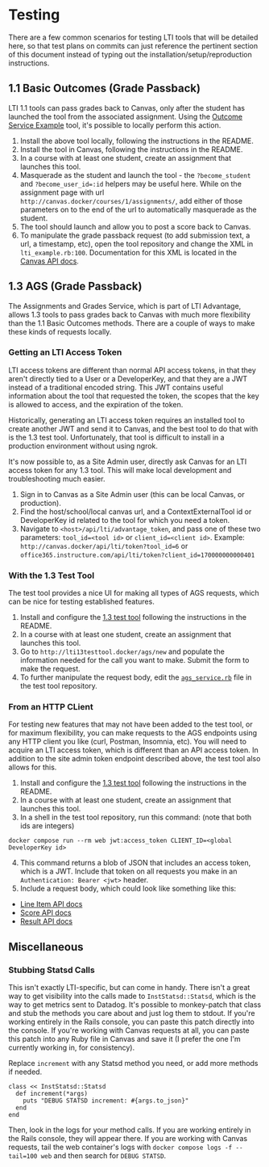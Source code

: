 # Testing

There are a few common scenarios for testing LTI tools that will be detailed here, so that test plans on commits can just reference the pertinent section of this document instead of typing out the installation/setup/reproduction instructions.

## 1.1 Basic Outcomes (Grade Passback)

LTI 1.1 tools can pass grades back to Canvas, only after the student has launched the tool from the associated assignment. Using the [Outcome Service Example](./10_example_tools.md#Outcome-Service-Example) tool, it's possible to locally perform this action.

1. Install the above tool locally, following the instructions in the README.
2. Install the tool in Canvas, following the instructions in the README.
3. In a course with at least one student, create an assignment that launches this tool.
4. Masquerade as the student and launch the tool - the `?become_student` and `?become_user_id=:id` helpers may be useful here. While on the assignment page with url `http://canvas.docker/courses/1/assignments/`, add either of those parameters on to the end of the url to automatically masquerade as the student.
5. The tool should launch and allow you to post a score back to Canvas.
6. To manipulate the grade passback request (to add submission text, a url, a timestamp, etc), open the tool repository and change the XML in `lti_example.rb:100`. Documentation for this XML is located in the [Canvas API docs](https://canvas.instructure.com/doc/api/file.assignment_tools.html#outcomes_service).

## 1.3 AGS (Grade Passback)

The Assignments and Grades Service, which is part of LTI Advantage, allows 1.3 tools to pass grades back to Canvas with much more flexibility than the 1.1 Basic Outcomes methods. There are a couple of ways to make these kinds of requests locally.

### Getting an LTI Access Token

LTI access tokens are different than normal API access tokens, in that they aren't directly tied to a User or a DeveloperKey, and that they are a JWT instead of a traditional encoded string. This JWT contains useful information about the tool that requested the token, the scopes that the key
is allowed to access, and the expiration of the token.

Historically, generating an LTI access token requires an installed tool to create another JWT and send it to Canvas, and the best tool to do that with is the 1.3 test tool. Unfortunately, that tool is difficult to install in a production environment without using ngrok.

It's now possible to, as a Site Admin user, directly ask Canvas for an LTI access token for any 1.3 tool. This will make local development and troubleshooting much easier.

1. Sign in to Canvas as a Site Admin user (this can be local Canvas, or production).
2. Find the host/school/local canvas url, and a ContextExternalTool id or DeveloperKey id related to the tool for which you need a token.
3. Navigate to `<host>/api/lti/advantage_token`, and pass one of these two parameters: `tool_id=<tool id>` or `client_id=<client id>`. Example: `http://canvas.docker/api/lti/token?tool_id=6` or `office365.instructure.com/api/lti/token?client_id=170000000000401`

### With the 1.3 Test Tool

The test tool provides a nice UI for making all types of AGS requests, which can be nice for testing established features.

1. Install and configure the [1.3 test tool](./10_example_tools.md#LTI-1.3-Test-Tool) following the instructions in the README.
2. In a course with at least one student, create an assignment that launches this tool.
3. Go to `http://lti13testtool.docker/ags/new` and populate the information needed for the call you want to make. Submit the form to make the request.
4. To further manipulate the request body, edit the [`ags_service.rb`](https://gerrit.instructure.com/plugins/gitiles/lti-1.3-test-tool/+/refs/heads/master/app/services/ags_service.rb#98) file in the test tool repository.

### From an HTTP CLient

For testing new features that may not have been added to the test tool, or for maximum flexibility, you can make requests to the AGS endpoints using any HTTP client you like (curl, Postman, Insomnia, etc). You will need to acquire an LTI access token, which is different than an API access token. In addition to the site admin token endpoint described above, the test tool also allows for this.

1. Install and configure the [1.3 test tool](./10_example_tools.md#LTI-1.3-Test-Tool) following the instructions in the README.
2. In a course with at least one student, create an assignment that launches this tool.
3. In a shell in the test tool repository, run this command: (note that both ids are integers)
  ```
  docker compose run --rm web jwt:access_token CLIENT_ID=<global DeveloperKey id>
  ```
4. This command returns a blob of JSON that includes an access token, which is a JWT. Include that token on all requests you make in an `Authentication: Bearer <jwt>` header.
5. Include a request body, which could look like something like this:
  - [Line Item API docs](https://canvas.instructure.com/doc/api/line_items.html)
  - [Score API docs](https://canvas.instructure.com/doc/api/score.html)
  - [Result API docs](https://canvas.instructure.com/doc/api/result.html)

## Miscellaneous

### Stubbing Statsd Calls

This isn't exactly LTI-specific, but can come in handy. There isn't a great way to get
visibility into the calls made to `InstStatsd::Statsd`, which is the way to get metrics
sent to Datadog. It's possible to monkey-patch that class and stub the methods you care
about and just log them to stdout. If you're working entirely in the Rails console, you
can paste this patch directly into the console. If you're working with Canvas requests
at all, you can paste this patch into any Ruby file in Canvas and save it (I prefer the
one I'm currently working in, for consistency).

Replace `increment` with any Statsd method you need, or add more methods if needed.

```
class << InstStatsd::Statsd
  def increment(*args)
    puts "DEBUG STATSD increment: #{args.to_json}"
  end
end
```

Then, look in the logs for your method calls. If you are working entirely in the Rails
console, they will appear there. If you are working with Canvas requests, tail the web
container's logs with `docker compose logs -f --tail=100 web` and then search for
`DEBUG STATSD`.